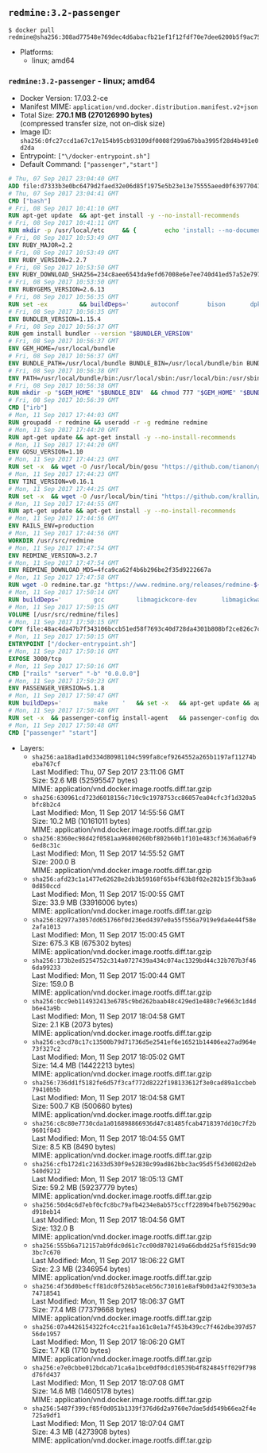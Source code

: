 ## `redmine:3.2-passenger`

```console
$ docker pull redmine@sha256:308ad77548e769dec4d6abacfb21ef1f12fdf70e7dee6200b5f9ac75a29aa7a3
```

-	Platforms:
	-	linux; amd64

### `redmine:3.2-passenger` - linux; amd64

-	Docker Version: 17.03.2-ce
-	Manifest MIME: `application/vnd.docker.distribution.manifest.v2+json`
-	Total Size: **270.1 MB (270126990 bytes)**  
	(compressed transfer size, not on-disk size)
-	Image ID: `sha256:0fc27ccd1a67c17e154b95cb93109df0008f299a67bba3995f28d4b491e0d2da`
-	Entrypoint: `["\/docker-entrypoint.sh"]`
-	Default Command: `["passenger","start"]`

```dockerfile
# Thu, 07 Sep 2017 23:04:40 GMT
ADD file:d7333b3e0bc6479d2faed32e06d85f1975e5b23e13e75555aeed0f639770413b in / 
# Thu, 07 Sep 2017 23:04:41 GMT
CMD ["bash"]
# Fri, 08 Sep 2017 10:41:10 GMT
RUN apt-get update 	&& apt-get install -y --no-install-recommends 		bzip2 		ca-certificates 		libffi-dev 		libgdbm3 		libssl-dev 		libyaml-dev 		procps 		zlib1g-dev 	&& rm -rf /var/lib/apt/lists/*
# Fri, 08 Sep 2017 10:41:11 GMT
RUN mkdir -p /usr/local/etc 	&& { 		echo 'install: --no-document'; 		echo 'update: --no-document'; 	} >> /usr/local/etc/gemrc
# Fri, 08 Sep 2017 10:53:49 GMT
ENV RUBY_MAJOR=2.2
# Fri, 08 Sep 2017 10:53:49 GMT
ENV RUBY_VERSION=2.2.7
# Fri, 08 Sep 2017 10:53:50 GMT
ENV RUBY_DOWNLOAD_SHA256=234c8aee6543da9efd67008e6e7ee740d41ed57a52e797f65043c3b5ec3bcb53
# Fri, 08 Sep 2017 10:53:50 GMT
ENV RUBYGEMS_VERSION=2.6.13
# Fri, 08 Sep 2017 10:56:35 GMT
RUN set -ex 		&& buildDeps=' 		autoconf 		bison 		dpkg-dev 		gcc 		libbz2-dev 		libgdbm-dev 		libglib2.0-dev 		libncurses-dev 		libreadline-dev 		libxml2-dev 		libxslt-dev 		make 		ruby 		wget 		xz-utils 	' 	&& apt-get update 	&& apt-get install -y --no-install-recommends $buildDeps 	&& rm -rf /var/lib/apt/lists/* 		&& wget -O ruby.tar.xz "https://cache.ruby-lang.org/pub/ruby/${RUBY_MAJOR%-rc}/ruby-$RUBY_VERSION.tar.xz" 	&& echo "$RUBY_DOWNLOAD_SHA256 *ruby.tar.xz" | sha256sum -c - 		&& mkdir -p /usr/src/ruby 	&& tar -xJf ruby.tar.xz -C /usr/src/ruby --strip-components=1 	&& rm ruby.tar.xz 		&& cd /usr/src/ruby 		&& { 		echo '#define ENABLE_PATH_CHECK 0'; 		echo; 		cat file.c; 	} > file.c.new 	&& mv file.c.new file.c 		&& autoconf 	&& gnuArch="$(dpkg-architecture --query DEB_BUILD_GNU_TYPE)" 	&& ./configure 		--build="$gnuArch" 		--disable-install-doc 		--enable-shared 	&& make -j "$(nproc)" 	&& make install 		&& dpkg-query --show --showformat '${package}\n' 		| grep -P '^libreadline\d+$' 		| xargs apt-mark manual 	&& apt-get purge -y --auto-remove $buildDeps 	&& cd / 	&& rm -r /usr/src/ruby 		&& gem update --system "$RUBYGEMS_VERSION"
# Fri, 08 Sep 2017 10:56:35 GMT
ENV BUNDLER_VERSION=1.15.4
# Fri, 08 Sep 2017 10:56:37 GMT
RUN gem install bundler --version "$BUNDLER_VERSION"
# Fri, 08 Sep 2017 10:56:37 GMT
ENV GEM_HOME=/usr/local/bundle
# Fri, 08 Sep 2017 10:56:37 GMT
ENV BUNDLE_PATH=/usr/local/bundle BUNDLE_BIN=/usr/local/bundle/bin BUNDLE_SILENCE_ROOT_WARNING=1 BUNDLE_APP_CONFIG=/usr/local/bundle
# Fri, 08 Sep 2017 10:56:38 GMT
ENV PATH=/usr/local/bundle/bin:/usr/local/sbin:/usr/local/bin:/usr/sbin:/usr/bin:/sbin:/bin
# Fri, 08 Sep 2017 10:56:38 GMT
RUN mkdir -p "$GEM_HOME" "$BUNDLE_BIN" 	&& chmod 777 "$GEM_HOME" "$BUNDLE_BIN"
# Fri, 08 Sep 2017 10:56:39 GMT
CMD ["irb"]
# Mon, 11 Sep 2017 17:44:03 GMT
RUN groupadd -r redmine && useradd -r -g redmine redmine
# Mon, 11 Sep 2017 17:44:20 GMT
RUN apt-get update && apt-get install -y --no-install-recommends 		ca-certificates 		wget 	&& rm -rf /var/lib/apt/lists/*
# Mon, 11 Sep 2017 17:44:20 GMT
ENV GOSU_VERSION=1.10
# Mon, 11 Sep 2017 17:44:23 GMT
RUN set -x 	&& wget -O /usr/local/bin/gosu "https://github.com/tianon/gosu/releases/download/$GOSU_VERSION/gosu-$(dpkg --print-architecture)" 	&& wget -O /usr/local/bin/gosu.asc "https://github.com/tianon/gosu/releases/download/$GOSU_VERSION/gosu-$(dpkg --print-architecture).asc" 	&& export GNUPGHOME="$(mktemp -d)" 	&& gpg --keyserver ha.pool.sks-keyservers.net --recv-keys B42F6819007F00F88E364FD4036A9C25BF357DD4 	&& gpg --batch --verify /usr/local/bin/gosu.asc /usr/local/bin/gosu 	&& rm -r "$GNUPGHOME" /usr/local/bin/gosu.asc 	&& chmod +x /usr/local/bin/gosu 	&& gosu nobody true
# Mon, 11 Sep 2017 17:44:23 GMT
ENV TINI_VERSION=v0.16.1
# Mon, 11 Sep 2017 17:44:25 GMT
RUN set -x 	&& wget -O /usr/local/bin/tini "https://github.com/krallin/tini/releases/download/$TINI_VERSION/tini-$(dpkg --print-architecture)" 	&& wget -O /usr/local/bin/tini.asc "https://github.com/krallin/tini/releases/download/$TINI_VERSION/tini-$(dpkg --print-architecture).asc" 	&& export GNUPGHOME="$(mktemp -d)" 	&& gpg --keyserver ha.pool.sks-keyservers.net --recv-keys 6380DC428747F6C393FEACA59A84159D7001A4E5 	&& gpg --batch --verify /usr/local/bin/tini.asc /usr/local/bin/tini 	&& rm -r "$GNUPGHOME" /usr/local/bin/tini.asc 	&& chmod +x /usr/local/bin/tini 	&& tini -h
# Mon, 11 Sep 2017 17:44:55 GMT
RUN apt-get update && apt-get install -y --no-install-recommends 		imagemagick 		libmysqlclient18 		libpq5 		libsqlite3-0 				bzr 		git 		mercurial 		openssh-client 		subversion 	&& rm -rf /var/lib/apt/lists/*
# Mon, 11 Sep 2017 17:44:56 GMT
ENV RAILS_ENV=production
# Mon, 11 Sep 2017 17:44:56 GMT
WORKDIR /usr/src/redmine
# Mon, 11 Sep 2017 17:47:54 GMT
ENV REDMINE_VERSION=3.2.7
# Mon, 11 Sep 2017 17:47:54 GMT
ENV REDMINE_DOWNLOAD_MD5=4fca9ca62f4b6b296be2f35d9222667a
# Mon, 11 Sep 2017 17:47:58 GMT
RUN wget -O redmine.tar.gz "https://www.redmine.org/releases/redmine-${REDMINE_VERSION}.tar.gz" 	&& echo "$REDMINE_DOWNLOAD_MD5 redmine.tar.gz" | md5sum -c - 	&& tar -xvf redmine.tar.gz --strip-components=1 	&& rm redmine.tar.gz files/delete.me log/delete.me 	&& mkdir -p tmp/pdf public/plugin_assets 	&& chown -R redmine:redmine ./
# Mon, 11 Sep 2017 17:50:14 GMT
RUN buildDeps=' 		gcc 		libmagickcore-dev 		libmagickwand-dev 		libmysqlclient-dev 		libpq-dev 		libsqlite3-dev 		make 		patch 	' 	&& set -ex 	&& apt-get update && apt-get install -y $buildDeps --no-install-recommends 	&& rm -rf /var/lib/apt/lists/* 	&& bundle install --without development test 	&& for adapter in mysql2 postgresql sqlite3; do 		echo "$RAILS_ENV:" > ./config/database.yml; 		echo "  adapter: $adapter" >> ./config/database.yml; 		bundle install --without development test; 		cp Gemfile.lock "Gemfile.lock.${adapter}"; 	done 	&& rm ./config/database.yml 	&& apt-get purge -y --auto-remove $buildDeps
# Mon, 11 Sep 2017 17:50:15 GMT
VOLUME [/usr/src/redmine/files]
# Mon, 11 Sep 2017 17:50:15 GMT
COPY file:48ac4da47b7f343106bccb51ed58f7693c40d728da4301b808bf2ce826c7c41d in / 
# Mon, 11 Sep 2017 17:50:15 GMT
ENTRYPOINT ["/docker-entrypoint.sh"]
# Mon, 11 Sep 2017 17:50:16 GMT
EXPOSE 3000/tcp
# Mon, 11 Sep 2017 17:50:16 GMT
CMD ["rails" "server" "-b" "0.0.0.0"]
# Mon, 11 Sep 2017 17:50:23 GMT
ENV PASSENGER_VERSION=5.1.8
# Mon, 11 Sep 2017 17:50:47 GMT
RUN buildDeps=' 		make 	' 	&& set -x 	&& apt-get update && apt-get install -y --no-install-recommends $buildDeps && rm -rf /var/lib/apt/lists/* 	&& gem install passenger --version "$PASSENGER_VERSION" 	&& apt-get purge -y --auto-remove $buildDeps
# Mon, 11 Sep 2017 17:50:48 GMT
RUN set -x 	&& passenger-config install-agent 	&& passenger-config download-nginx-engine
# Mon, 11 Sep 2017 17:50:48 GMT
CMD ["passenger" "start"]
```

-	Layers:
	-	`sha256:aa18ad1a0d334d80981104c599fa8cef9264552a265b1197af11274beba767cf`  
		Last Modified: Thu, 07 Sep 2017 23:11:06 GMT  
		Size: 52.6 MB (52595547 bytes)  
		MIME: application/vnd.docker.image.rootfs.diff.tar.gzip
	-	`sha256:630961cd723d6018156c710c9c1978753cc86057ea04cfc3f1d320a5bfc8b2c4`  
		Last Modified: Mon, 11 Sep 2017 14:55:56 GMT  
		Size: 10.2 MB (10161011 bytes)  
		MIME: application/vnd.docker.image.rootfs.diff.tar.gzip
	-	`sha256:8360ec98d42f0581aa96800260bf802b60b1f101e483cf3636a0a6f96ed8c31c`  
		Last Modified: Mon, 11 Sep 2017 14:55:52 GMT  
		Size: 200.0 B  
		MIME: application/vnd.docker.image.rootfs.diff.tar.gzip
	-	`sha256:afd23c1a1477e62628e2db3b59168f65b4f63b8f02e282b15f3b3aa60d850ccd`  
		Last Modified: Mon, 11 Sep 2017 15:00:55 GMT  
		Size: 33.9 MB (33916006 bytes)  
		MIME: application/vnd.docker.image.rootfs.diff.tar.gzip
	-	`sha256:82977a3057dd651766f0d236ed4397e0a55f556a7919e9da4e44f58e2afa1013`  
		Last Modified: Mon, 11 Sep 2017 15:00:45 GMT  
		Size: 675.3 KB (675302 bytes)  
		MIME: application/vnd.docker.image.rootfs.diff.tar.gzip
	-	`sha256:173b2ed5254752c314a0727439a434c074ac1329bd44c32b707b3f466da99233`  
		Last Modified: Mon, 11 Sep 2017 15:00:44 GMT  
		Size: 159.0 B  
		MIME: application/vnd.docker.image.rootfs.diff.tar.gzip
	-	`sha256:0cc9eb114932413e6785c9bd262baab48c429ed1e480c7e9663c1d4db6e43a9b`  
		Last Modified: Mon, 11 Sep 2017 18:04:58 GMT  
		Size: 2.1 KB (2073 bytes)  
		MIME: application/vnd.docker.image.rootfs.diff.tar.gzip
	-	`sha256:e3cd78c17c13500b79d71736d5e2541ef6e16521b14406ea27ad964e73f327c2`  
		Last Modified: Mon, 11 Sep 2017 18:05:02 GMT  
		Size: 14.4 MB (14422213 bytes)  
		MIME: application/vnd.docker.image.rootfs.diff.tar.gzip
	-	`sha256:736dd1f5182fe6d57f3caf772d8222f198133612f3e0cad89a1ccbeb79410b5b`  
		Last Modified: Mon, 11 Sep 2017 18:04:58 GMT  
		Size: 500.7 KB (500660 bytes)  
		MIME: application/vnd.docker.image.rootfs.diff.tar.gzip
	-	`sha256:c8c80e7730cda1a016898866936d47c81485fcab4718397dd10c7f2b9601f843`  
		Last Modified: Mon, 11 Sep 2017 18:04:55 GMT  
		Size: 8.5 KB (8490 bytes)  
		MIME: application/vnd.docker.image.rootfs.diff.tar.gzip
	-	`sha256:cfb172d1c21633d530f9e52838c99ad862bbc3ac95d5f5d3d082d2eb540d9212`  
		Last Modified: Mon, 11 Sep 2017 18:05:13 GMT  
		Size: 59.2 MB (59237779 bytes)  
		MIME: application/vnd.docker.image.rootfs.diff.tar.gzip
	-	`sha256:50d4c6d7ebf0cfc8bc79afb4234e8ab575ccff2289b4fbeb756290acd918eb14`  
		Last Modified: Mon, 11 Sep 2017 18:04:56 GMT  
		Size: 132.0 B  
		MIME: application/vnd.docker.image.rootfs.diff.tar.gzip
	-	`sha256:555b6a712157ab9fdc0d61c7cc00d8702149a66dbdd25af5f815dc903bc7c670`  
		Last Modified: Mon, 11 Sep 2017 18:06:22 GMT  
		Size: 2.3 MB (2346954 bytes)  
		MIME: application/vnd.docker.image.rootfs.diff.tar.gzip
	-	`sha256:4f36d0be6cff81dc0f526b5aceb56c730161e8af9b0d3a42f9303e3a74718541`  
		Last Modified: Mon, 11 Sep 2017 18:06:37 GMT  
		Size: 77.4 MB (77379668 bytes)  
		MIME: application/vnd.docker.image.rootfs.diff.tar.gzip
	-	`sha256:07a4426154322fc4cc21faa161c8e1a7f453b439cc7f462dbe397d5756de1957`  
		Last Modified: Mon, 11 Sep 2017 18:06:20 GMT  
		Size: 1.7 KB (1710 bytes)  
		MIME: application/vnd.docker.image.rootfs.diff.tar.gzip
	-	`sha256:e7e0cbbe012bdcab71ca6a1bce0df0dcd10539b4f824845ff029f798d76fd437`  
		Last Modified: Mon, 11 Sep 2017 18:07:08 GMT  
		Size: 14.6 MB (14605178 bytes)  
		MIME: application/vnd.docker.image.rootfs.diff.tar.gzip
	-	`sha256:5487f399cf85f0d051b1339f376d6d2a9760e7dae5dd549b66ea2f4e725a9df1`  
		Last Modified: Mon, 11 Sep 2017 18:07:04 GMT  
		Size: 4.3 MB (4273908 bytes)  
		MIME: application/vnd.docker.image.rootfs.diff.tar.gzip
